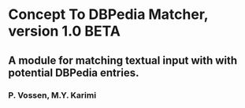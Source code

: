 # Concept To DBPedia Matcher, version 1.0 BETA 
## A module for matching textual input with with potential DBPedia entries.
### P. Vossen, M.Y. Karimi
